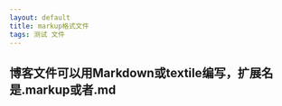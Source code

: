 ```yaml
---
layout: default
title: markup格式文件
tags: 测试 文件
---
```

<h2>博客文件可以用Markdown或textile编写，扩展名是.markup或者.md</h2>
